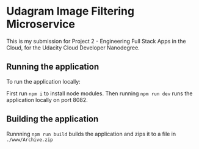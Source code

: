 # Udagram Image Filtering Microservice

This is my submission for Project 2 - Engineering Full Stack Apps in the Cloud, for the Udacity Cloud Developer Nanodegree.

## Running the application

To run the application locally:

First run `npm i` to install node modules.
Then running `npm run dev` runs the application locally on port 8082.

## Building the application

Runnning `npm run build` builds the application and zips it to a file in `./www/Archive.zip`

